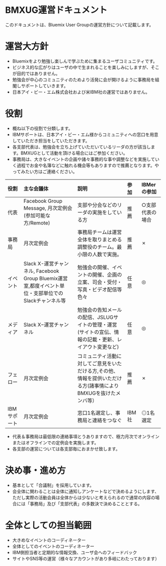 # BMXUG運営ドキュメント

このドキュメントは、Bluemix User Groupの運営方針について記載します。

# 運営大方針

* Bluemixをより勉強し楽しんで学ぶために集まるユーザコミュニティです。
* ビジネス的な広がりはユーザの中で生まれることを楽しみにしますが、そこが目的ではありません。
* 勉強会が中心のコミュニティのためより活発に会が開けるように事務局を組閣しサポートしていきます。
* 日本アイ・ビー・エム株式会社および米IBM社の運営ではありません。

# 役割

* 概ね以下の役割で分類します。
* IBMサポートは、日本アイ・ビー・エム様からコミュニティへの窓口を用意していただき担当をしていただきます。
* 各支部代表は、勉強会を立ち上げていただいているリーダの方が該当します。BMXUGとして活動を頂ける場合にはご参加ください。
* 事務局は、大きなイベントの企画や諸々事務的な事や調整などを実施していく過程でお金や名簿などに触れる機会等もありますので推薦となります。やってみたい方はご連絡ください。

|役割|	主な会議体	|説明	|参加	|IBMerの参加|
|:---|:----------|:----|:---|:---------|
|代表	|	Facebook Group Message, 月次定例会(参加可能な方/Remote)	|支部や分会などのリーダの実施をしている方	|推薦|	○支部代表の場合|
|事務局|月次定例会	|事務局チームは運営全体を取りまとめる調整役のチーム。最小限の人数で実施。|	推薦	|✗|
|イベント	|Slack X-運営チャンネル, Facebook Group Bluemix運営室,都度イベント単位・支部単位でのSlackチャンネル等	|勉強会の開催、イベントの開催、企画の立案、司会・受付・写真・ビデオ配信等色々	|任意	|◎|
|メディア	|	Slack X−運営チャンネル	|勉強会の告知メールの配信、JSLUGサイトの管理・運営(サイトの宣伝、情報の記載・更新、レイアウト変更など) |	任意	|◎|
|フェロー		|月次定例会	|コミュニティ活動に対してご意見をいただける方,その他、情報を提供いただける方(諸事情によりBMXUGを抜けたメンバ等）	|推薦|	✗|
|IBMサポート	|月次定例会	|窓口1名選定し、事務局と連絡をつなぐ	|IBM社	|◎1名選定|

* 代表＆事務局は最低限の連絡事項とうありますので、極力月次でオンラインまたはオフラインでの定例会を実施します。
* 各支部の運営については各支部毎におまかせ致します。


# 決め事・進め方

* 基本として「合議制」を採用しています。
* 会全体に関わることは全体に通知しアンケートなどで決めるようにします、ただし実際の活動会員は全体からは少ないと考えられるので通常の内容の場合には「事務局」及び「支部代表」の多数決で決めることとする。


# 全体としての担当範囲

* 大きめなイベントのコーディネーター
* 全体としてのイベントのコーディネーター
* IBM側担当者と定期的な情報交換、ユーザ会へのフィードバック
* サイトやSNS等の運営（様々なアカウントがあり多岐にわたっております）




